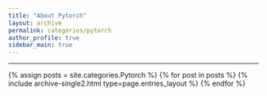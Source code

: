 ```yaml
---
title: "About Pytorch"
layout: archive
permalink: categories/pytorch
author_profile: true
sidebar_main: true
---
```


<!-- 공백이 포함되어 있는 카테고리 이름의 경우 site.categories['a b c'] 이런식으로! -->

***

{% assign posts = site.categories.Pytorch %}
{% for post in posts %} {% include archive-single2.html type=page.entries_layout %} {% endfor %}